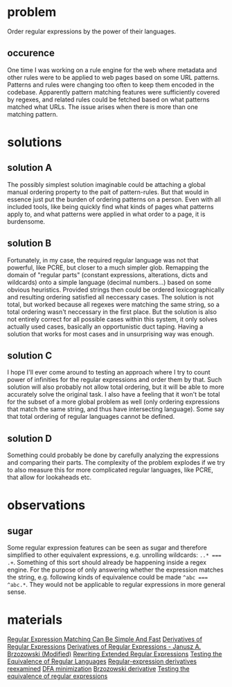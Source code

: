 # problem

Order regular expressions by the power of their languages.

## occurence

One time I was working on a rule engine for the web where metadata and other rules were to be applied to web pages based on some URL patterns.
Patterns and rules were changing too often to keep them encoded in the codebase.
Apparently pattern matching features were sufficiently covered by regexes, and related rules could be fetched based on what patterns matched what URLs.
The issue arises when there is more than one matching pattern.

# solutions

## solution A

The possibly simplest solution imaginable could be attaching a global manual ordering property to the pait of pattern-rules.
But that would in essence just put the burden of ordering patterns on a person.
Even with all included tools, like being quickly find what kinds of pages what patterns apply to, and what patterns were applied in what order to a page, it is burdensome.

## solution B

Fortunately, in my case, the required regular language was not that powerful, like PCRE, but closer to a much simpler glob.
Remapping the domain of "regular parts" (constant expressions, alterations, dicts and wildcards) onto a simple language (decimal numbers...) based on some obvious heuristics.
Provided strings then could be ordered lexicographically and resulting ordering satisfied all neccessary cases.
The solution is not total, but worked because all regexes were matching the same string, so a total ordering wasn't neccessary in the first place.
But the solution is also not entirely correct for all possible cases within this system, it only solves actually used cases, basically an opportunistic duct taping.
Having a solution that works for most cases and in unsurprising way was enough.

## solution C

I hope I'll ever come around to testing an approach where I try to count power of infinities for the regular expressions and order them by that.
Such solution will also probably not allow total ordering, but it will be able to more accurately solve the original task.
I also have a feeling that it won't be total for the subset of a more global problem as well (only ordering expressions that match the same string, and thus have intersecting language).
Some say that total ordering of regular languages cannot be defined.

## solution D

Something could probably be done by carefully analyzing the expressions and comparing their parts.
The complexity of the problem explodes if we try to also measure this for more complicated regular languages, like PCRE, that allow for lookaheads etc.

# observations

## sugar

Some regular expression features can be seen as sugar and therefore simplified to other equivalent expressions, e.g. unrolling wildcards: `..* === .+`.
Something of this sort should already be happening inside a regex engine.
For the purpose of only answering whether the expression matches the string, e.g. following kinds of equivalence could be made `^abc === ^abc.*`.
They would not be applicable to regular expressions in more general sense.


# materials

[Regular Expression Matching Can Be Simple And Fast](https://swtch.com/~rsc/regexp/regexp1.html)
[Derivatives of Regular Expressions](https://lcs.ios.ac.cn/~chm/papers/derivative-tr200910.pdf)
[Derivatives of Regular Expressions - Janusz A. Brzozowski (Modified)](https://github.com/katydid/regex-deriv-coq/blob/main/src/Brzozowski/Derivatives%20of%20Regular%20Expressions%20-%20Janusz%20A%20Brzozowski.md)
[Rewriting Extended Regular Expressions](https://tidsskrift.dk/daimipb/article/download/6934/5897)
[Testing the Equivalence of Regular Languages](https://arxiv.org/pdf/0907.5058)
[Regular-expression derivatives reexamined](https://www.khoury.northeastern.edu/home/turon/re-deriv.pdf)
[DFA minimization](https://en.wikipedia.org/wiki/DFA_minimization)
[Brzozowski derivative](https://en.wikipedia.org/wiki/Brzozowski_derivative)
[Testing the equivalence of regular expressions](https://www.dcc.fc.up.pt/Pubs/TR07/dcc-2007-07.pdf)
